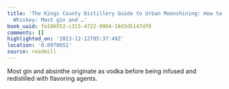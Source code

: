 ```yaml
---
title: 'The Kings County Distillery Guide to Urban Moonshining: How to Make and Drink
  Whiskey: Most gin and …'
book_uuid: fe186552-c315-4722-9904-18d3d5147df0
comments: []
highlighted_on: '2013-12-12T05:37:49Z'
location: '0.0970651'
source: readmill
---
```


Most gin and absinthe originate as vodka before being infused and redistilled with flavoring agents.